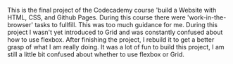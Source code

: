 This is the final project of the Codecademy course 'build a Website with HTML, CSS, and Github Pages. During this course there were 'work-in-the-browser' tasks to fullfill. 
This was too much guidance for me. During this project I wasn't yet introduced to Grid and was constantly confused about how to use flexbox. After finishing the project, I
rebuild it to get a better grasp of what I am really doing. It was a lot of fun to build this project, I am still a little bit confused about whether to use flexbox or Grid. 